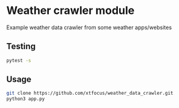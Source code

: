# Weather crawler module

Example weather data crawler from some weather apps/websites

## Testing

```bash
pytest -s
```

## Usage

```bash
git clone https://github.com/xtfocus/weather_data_crawler.git
python3 app.py
```
